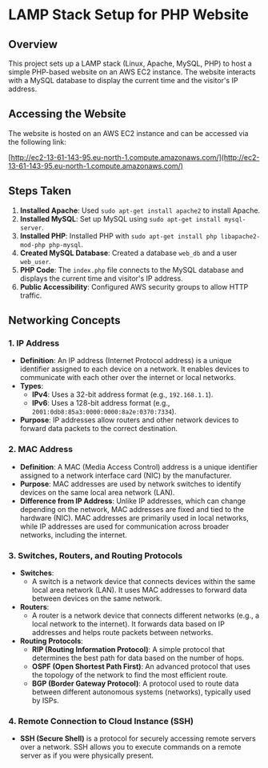 # LAMP Stack Setup for PHP Website

## Overview
This project sets up a LAMP stack (Linux, Apache, MySQL, PHP) to host a simple PHP-based website on an AWS EC2 instance. The website interacts with a MySQL database to display the current time and the visitor's IP address.

## Accessing the Website

The website is hosted on an AWS EC2 instance and can be accessed via the following link:

 [http://ec2-13-61-143-95.eu-north-1.compute.amazonaws.com/](http://ec2-13-61-143-95.eu-north-1.compute.amazonaws.com/)

## Steps Taken
1. **Installed Apache**: Used `sudo apt-get install apache2` to install Apache.
2. **Installed MySQL**: Set up MySQL using `sudo apt-get install mysql-server`.
3. **Installed PHP**: Installed PHP with `sudo apt-get install php libapache2-mod-php php-mysql`.
4. **Created MySQL Database**: Created a database `web_db` and a user `web_user`.
5. **PHP Code**: The `index.php` file connects to the MySQL database and displays the current time and visitor's IP address.
6. **Public Accessibility**: Configured AWS security groups to allow HTTP traffic.

## Networking Concepts

### 1. **IP Address**
- **Definition**: An IP address (Internet Protocol address) is a unique identifier assigned to each device on a network. It enables devices to communicate with each other over the internet or local networks.
- **Types**:
  - **IPv4**: Uses a 32-bit address format (e.g., `192.168.1.1`).
  - **IPv6**: Uses a 128-bit address format (e.g., `2001:0db8:85a3:0000:0000:8a2e:0370:7334`).
- **Purpose**: IP addresses allow routers and other network devices to forward data packets to the correct destination.

### 2. **MAC Address**
- **Definition**: A MAC (Media Access Control) address is a unique identifier assigned to a network interface card (NIC) by the manufacturer.
- **Purpose**: MAC addresses are used by network switches to identify devices on the same local area network (LAN).
- **Difference from IP Address**: Unlike IP addresses, which can change depending on the network, MAC addresses are fixed and tied to the hardware (NIC). MAC addresses are primarily used in local networks, while IP addresses are used for communication across broader networks, including the internet.

### 3. **Switches, Routers, and Routing Protocols**
- **Switches**:
  - A switch is a network device that connects devices within the same local area network (LAN). It uses MAC addresses to forward data between devices on the same network.
- **Routers**:
  - A router is a network device that connects different networks (e.g., a local network to the internet). It forwards data based on IP addresses and helps route packets between networks.
- **Routing Protocols**:
  - **RIP (Routing Information Protocol)**: A simple protocol that determines the best path for data based on the number of hops.
  - **OSPF (Open Shortest Path First)**: An advanced protocol that uses the topology of the network to find the most efficient route.
  - **BGP (Border Gateway Protocol)**: A protocol used to route data between different autonomous systems (networks), typically used by ISPs.

### 4. **Remote Connection to Cloud Instance (SSH)**
- **SSH (Secure Shell)** is a protocol for securely accessing remote servers over a network. SSH allows you to execute commands on a remote server as if you were physically present.

